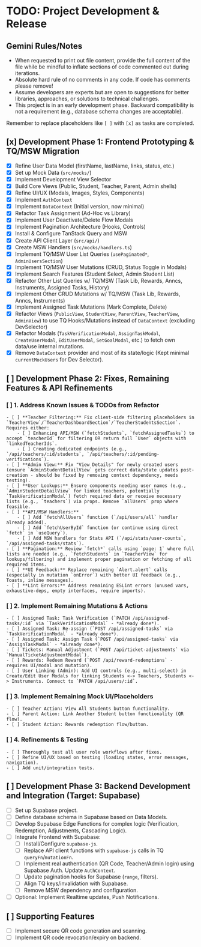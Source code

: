 # TODO: Project Development & Release

## Gemini Rules/Notes

- When requested to print out file content, provide the full content of the file while be mindful to inflate sections of code commented out during iterations.
- Absolute hard rule of no comments in any code. If code has comments please remove!
- Assume developers are experts but are open to suggestions for better libraries, approaches, or solutions to technical challenges.
- This project is in an early development phase. Backward compatibility is not a requirement (e.g., database schema changes are acceptable).

Remember to replace placeholders like `[ ]` with `[x]` as tasks are completed.

## [x] Development Phase 1: Frontend Prototyping & TQ/MSW Migration

- [x] Refine User Data Model (firstName, lastName, links, status, etc.)
- [x] Set up Mock Data (`src/mocks/`)
- [x] Implement Development View Selector
- [x] Build Core Views (Public, Student, Teacher, Parent, Admin shells)
- [x] Refine UI/UX (Modals, Images, Styles, Components)
- [x] Implement `AuthContext`
- [x] Implement `DataContext` (Initial version, now minimal)
- [x] Refactor Task Assignment (Ad-Hoc vs Library)
- [x] Implement User Deactivate/Delete Flow Modals
- [x] Implement Pagination Architecture (Hooks, Controls)
- [x] Install & Configure TanStack Query and MSW
- [x] Create API Client Layer (`src/api/`)
- [x] Create MSW Handlers (`src/mocks/handlers.ts`)
- [x] Implement TQ/MSW User List Queries (`usePaginated*`, `AdminUsersSection`)
- [x] Implement TQ/MSW User Mutations (CRUD, Status Toggle in Modals)
- [x] Implement Search Features (Student Select, Admin Student List)
- [x] Refactor Other List Queries w/ TQ/MSW (Task Lib, Rewards, Anncs, Instruments, Assigned Tasks, History)
- [x] Implement Other CRUD Mutations w/ TQ/MSW (Task Lib, Rewards, Anncs, Instruments)
- [x] Implement Assigned Task Mutations (Mark Complete, Delete)
- [x] Refactor Views (`PublicView`, `StudentView`, `ParentView`, `TeacherView`, `AdminView`) to use TQ Hooks/Mutations instead of `DataContext` (excluding DevSelector)
- [x] Refactor Modals (`TaskVerificationModal`, `AssignTaskModal`, `CreateUserModal`, `EditUserModal`, `SetGoalModal`, etc.) to fetch own data/use internal mutations.
- [x] Remove `DataContext` provider and most of its state/logic (Kept minimal `currentMockUsers` for Dev Selector).

## [ ] Development Phase 2: Fixes, Remaining Features & API Refinements

### [ ] 1. Address Known Issues & TODOs from Refactor
    - [ ] **Teacher Filtering:** Fix client-side filtering placeholders in `TeacherView`/`TeacherDashboardSection`/`TeacherStudentsSection`. Requires either:
        - [ ] Enhancing API/MSW (`fetchStudents`, `fetchAssignedTasks`) to accept `teacherId` for filtering OR return full `User` objects with `linkedTeacherIds`.
        - [ ] Creating dedicated endpoints (e.g., `/api/teachers/:id/students`, `/api/teachers/:id/pending-verifications`).
    - [ ] **Admin View:** Fix "View Details" for newly created users (ensure `AdminStudentDetailView` gets correct data/state updates post-creation - should be fixed by removing context dependency, needs testing).
    - [ ] **User Lookups:** Ensure components needing user names (e.g., `AdminStudentDetailView` for linked teachers, potentially `TaskVerificationModal`) fetch required data or receive necessary lists (e.g., `teachers`) via props. Remove `allUsers` prop where feasible.
    - [ ] **API/MSW Handlers:**
        - [ ] Add `fetchAllUsers` function (`/api/users/all` handler already added).
        - [ ] Add `fetchUserById` function (or continue using direct `fetch` in `useQuery`).
        - [ ] Add MSW handlers for Stats API (`/api/stats/user-counts`, `/api/assigned-tasks/stats`).
    - [ ] **Pagination:** Review `fetch*` calls using `page: 1` where full lists are needed (e.g., `fetchStudents` in `TeacherView` for lookups/filtering) and implement proper pagination or fetching of all required items.
    - [ ] **UI Feedback:** Replace remaining `Alert.alert` calls (especially in mutation `onError`) with better UI feedback (e.g., Toasts, inline messages).
    - [ ] **Lint Errors:** Address remaining ESLint errors (unused vars, exhaustive-deps, empty interfaces, require imports).

### [ ] 2. Implement Remaining Mutations & Actions
    - [ ] Assigned Task: Task Verification (`PATCH /api/assigned-tasks/:id` via `TaskVerificationModal` - *already done*).
    - [ ] Assigned Task: Re-assign (`POST /api/assigned-tasks` via `TaskVerificationModal` - *already done*).
    - [ ] Assigned Task: Assign Task (`POST /api/assigned-tasks` via `AssignTaskModal` - *already done*).
    - [ ] Tickets: Manual Adjustment (`POST /api/ticket-adjustments` via `ManualTicketAdjustmentModal`).
    - [ ] Rewards: Redeem Reward (`POST /api/reward-redemptions` - requires UI/modal and mutation).
    - [ ] User Linking (Admin): Add UI controls (e.g., multi-select) in Create/Edit User Modals for linking Students <-> Teachers, Students <-> Instruments. Connect to `PATCH /api/users/:id`.

### [ ] 3. Implement Remaining Mock UI/Placeholders
    - [ ] Teacher Action: View All Students button functionality.
    - [ ] Parent Action: Link Another Student button functionality (QR flow).
    - [ ] Student Action: Rewards redemption flow/button.

### [ ] 4. Refinements & Testing
    - [ ] Thoroughly test all user role workflows after fixes.
    - [ ] Refine UI/UX based on testing (loading states, error messages, navigation).
    - [ ] Add unit/integration tests.

## [ ] Development Phase 3: Backend Development and Integration (Target: Supabase)

- [ ] Set up Supabase project.
- [ ] Define database schema in Supabase based on Data Models.
- [ ] Develop Supabase Edge Functions for complex logic (Verification, Redemption, Adjustments, Cascading Logic).
- [ ] Integrate Frontend with Supabase:
    - [ ] Install/Configure `supabase-js`.
    - [ ] Replace API client functions with `supabase-js` calls in TQ `queryFn`/`mutationFn`.
    - [ ] Implement real authentication (QR Code, Teacher/Admin login) using Supabase Auth. Update `AuthContext`.
    - [ ] Update pagination hooks for Supabase (`range`, filters).
    - [ ] Align TQ keys/invalidation with Supabase.
    - [ ] Remove MSW dependency and configuration.
- [ ] Optional: Implement Realtime updates, Push Notifications.

## [ ] Supporting Features

- [ ] Implement secure QR code generation and scanning.
- [ ] Implement QR code revocation/expiry on backend.